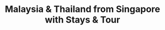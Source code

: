 ---
category: far-east-and-asia
title: Malaysia & Thailand from Singapore with Stays & Tour
class: malaysia-and-thailand-fr-southampton-w-stays-and-tour
cruiseline: Princess Cruises – Diamond Princess
special-info: 2 nights stay in Singapore & Tour by night + flights & transfers
price: 1329
nights: 13
cruise-url: http://www.planetcruise.co.uk/princess-cruises/diamond-princess/16-february-2017/102808?referrersiteid=970
---